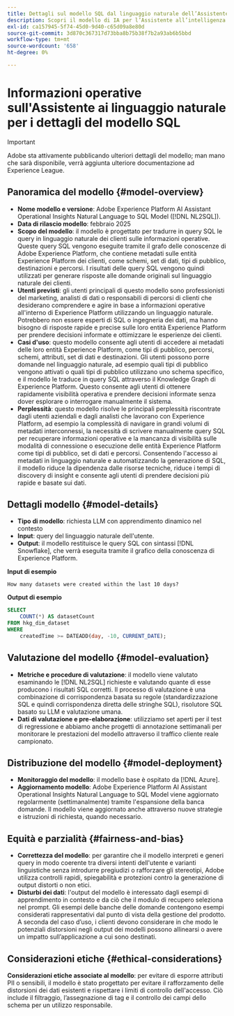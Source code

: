 ```yaml
---
title: Dettagli sul modello SQL dal linguaggio naturale dell’Assistente IA
description: Scopri il modello di IA per l’Assistente all’intelligenza artificiale per SQL AI.
exl-id: ca157945-5f74-45d0-9d40-c65d09a8e80d
source-git-commit: 3d870c367317d73bba8b75b38f7b2a93ab6b5bbd
workflow-type: tm+mt
source-wordcount: '658'
ht-degree: 0%

---
```


# Informazioni operative sull&#39;Assistente ai linguaggio naturale per i dettagli del modello SQL

>[!IMPORTANT]
>
>Adobe sta attivamente pubblicando ulteriori dettagli del modello; man mano che sarà disponibile, verrà aggiunta ulteriore documentazione ad Experience League.

## Panoramica del modello {#model-overview}

* **Nome modello e versione**: Adobe Experience Platform AI Assistant Operational Insights Natural Language to SQL Model ([!DNL NL2SQL]).
* **Data di rilascio modello**: febbraio 2025
* **Scopo del modello**: il modello è progettato per tradurre in query SQL le query in linguaggio naturale dei clienti sulle informazioni operative. Queste query SQL vengono eseguite tramite il grafo delle conoscenze di Adobe Experience Platform, che contiene metadati sulle entità Experience Platform dei clienti, come schemi, set di dati, tipi di pubblico, destinazioni e percorsi. I risultati delle query SQL vengono quindi utilizzati per generare risposte alle domande originali sul linguaggio naturale dei clienti.
* **Utenti previsti**: gli utenti principali di questo modello sono professionisti del marketing, analisti di dati o responsabili di percorsi di clienti che desiderano comprendere e agire in base a informazioni operative all&#39;interno di Experience Platform utilizzando un linguaggio naturale. Potrebbero non essere esperti di SQL o ingegneria dei dati, ma hanno bisogno di risposte rapide e precise sulle loro entità Experience Platform per prendere decisioni informate e ottimizzare le esperienze dei clienti.
* **Casi d&#39;uso**: questo modello consente agli utenti di accedere ai metadati delle loro entità Experience Platform, come tipi di pubblico, percorsi, schemi, attributi, set di dati e destinazioni. Gli utenti possono porre domande nel linguaggio naturale, ad esempio quali tipi di pubblico vengono attivati o quali tipi di pubblico utilizzano uno schema specifico, e il modello le traduce in query SQL attraverso il Knowledge Graph di Experience Platform. Questo consente agli utenti di ottenere rapidamente visibilità operativa e prendere decisioni informate senza dover esplorare o interrogare manualmente il sistema.
* **Perplessità**: questo modello risolve le principali perplessità riscontrate dagli utenti aziendali e dagli analisti che lavorano con Experience Platform, ad esempio la complessità di navigare in grandi volumi di metadati interconnessi, la necessità di scrivere manualmente query SQL per recuperare informazioni operative e la mancanza di visibilità sulle modalità di connessione o esecuzione delle entità Experience Platform come tipi di pubblico, set di dati e percorsi. Consentendo l&#39;accesso ai metadati in linguaggio naturale e automatizzando la generazione di SQL, il modello riduce la dipendenza dalle risorse tecniche, riduce i tempi di discovery di insight e consente agli utenti di prendere decisioni più rapide e basate sui dati.

## Dettagli modello {#model-details}

* **Tipo di modello**: richiesta LLM con apprendimento dinamico nel contesto
* **Input**: query del linguaggio naturale dell&#39;utente.
* **Output**: il modello restituisce le query SQL con sintassi [!DNL Snowflake], che verrà eseguita tramite il grafico della conoscenza di Experience Platform.

**Input di esempio**

```console
How many datasets were created within the last 10 days?
```

**Output di esempio**

```SQL
SELECT
    COUNT(*) AS datasetCount 
FROM hkg_dim_dataset 
WHERE
    createdTime >= DATEADD(day, -10, CURRENT_DATE);
```

## Valutazione del modello {#model-evaluation}

* **Metriche e procedure di valutazione**: il modello viene valutato esaminando le [!DNL NL2SQL] richieste e valutando quante di esse producono i risultati SQL corretti. Il processo di valutazione è una combinazione di corrispondenza basata su regole (standardizzazione SQL e quindi corrispondenza diretta delle stringhe SQL), risolutore SQL basato su LLM e valutazione umana.
* **Dati di valutazione e pre-elaborazione**: utilizziamo set aperti per il test di regressione e abbiamo anche progetti di annotazione settimanali per monitorare le prestazioni del modello attraverso il traffico cliente reale campionato.

## Distribuzione del modello {#model-deployment}

* **Monitoraggio del modello**: il modello base è ospitato da [!DNL Azure].
* **Aggiornamento modello**: Adobe Experience Platform AI Assistant Operational Insights Natural Language to SQL Model viene aggiornato regolarmente (settimanalmente) tramite l&#39;espansione della banca domande. Il modello viene aggiornato anche attraverso nuove strategie e istruzioni di richiesta, quando necessario.

## Equità e parzialità {#fairness-and-bias}

* **Correttezza del modello**: per garantire che il modello interpreti e generi query in modo coerente tra diversi intenti dell&#39;utente e varianti linguistiche senza introdurre pregiudizi o rafforzare gli stereotipi, Adobe utilizza controlli rapidi, spiegabilità e protezioni contro la generazione di output distorti o non etici.
* **Disturbi dei dati**: l&#39;output del modello è interessato dagli esempi di apprendimento in contesto e da ciò che il modulo di recupero seleziona nel prompt. Gli esempi delle banche delle domande contengono esempi considerati rappresentativi dal punto di vista della gestione del prodotto. A seconda del caso d’uso, i clienti devono considerare in che modo le potenziali distorsioni negli output dei modelli possono allinearsi o avere un impatto sull’applicazione a cui sono destinati.

## Considerazioni etiche {#ethical-considerations}

**Considerazioni etiche associate al modello**: per evitare di esporre attributi PII o sensibili, il modello è stato progettato per evitare il rafforzamento delle distorsioni dei dati esistenti e rispettare i limiti di controllo dell&#39;accesso. Ciò include il filtraggio, l’assegnazione di tag e il controllo dei campi dello schema per un utilizzo responsabile.
